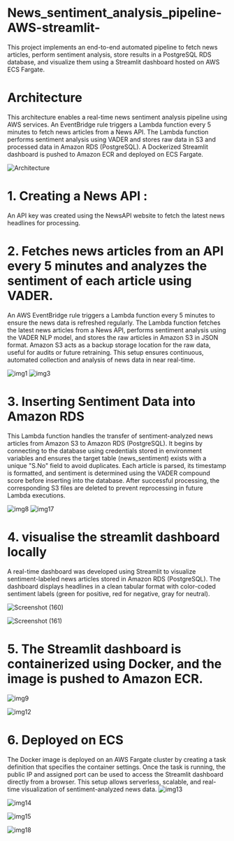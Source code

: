 # News_sentiment_analysis_pipeline-AWS-streamlit-
This project implements an end-to-end automated pipeline to fetch news articles, perform sentiment analysis, store results in a PostgreSQL RDS database, and visualize them using a Streamlit dashboard hosted on AWS ECS Fargate.
# Architecture
This architecture enables a real-time news sentiment analysis pipeline using AWS services. 
An EventBridge rule triggers a Lambda function every 5 minutes to fetch news articles from a News API. 
The Lambda function performs sentiment analysis using VADER and stores raw data in S3 and processed data in Amazon RDS (PostgreSQL).
A Dockerized Streamlit dashboard is pushed to Amazon ECR and deployed on ECS Fargate.

![Architecture](https://github.com/user-attachments/assets/9a7cfa60-f32f-4e8b-adeb-07ee4ecd3f60)

# 1.  Creating a News API : 
An API key was created using the NewsAPI website to fetch the latest news headlines for processing.
# 2. Fetches news articles from an API every 5 minutes and analyzes the sentiment of each article using VADER.
An AWS EventBridge rule triggers a Lambda function every 5 minutes to ensure the news data is refreshed regularly. The Lambda function fetches the latest news articles from a News API, performs sentiment analysis using the VADER NLP model, and stores the raw articles in Amazon S3 in JSON format. Amazon S3 acts as a backup storage location for the raw data, useful for audits or future retraining. This setup ensures continuous, automated collection and analysis of news data in near real-time.

![img1](https://github.com/user-attachments/assets/3eb3f998-2d88-4355-8e14-fcdd2400ae9a)
![img3](https://github.com/user-attachments/assets/31ab2132-b016-409e-996f-7337d724d6ec)

# 3. Inserting Sentiment Data into Amazon RDS 
This Lambda function handles the transfer of sentiment-analyzed news articles from Amazon S3 to Amazon RDS (PostgreSQL). It begins by connecting to the database using credentials stored in environment variables and ensures the target table (news_sentiment) exists with a unique "S.No" field to avoid duplicates. Each article is parsed, its timestamp is formatted, and sentiment is determined using the VADER compound score before inserting into the database. After successful processing, the corresponding S3 files are deleted to prevent reprocessing in future Lambda executions.

![img8](https://github.com/user-attachments/assets/ce759069-5ca0-4ba2-ae5d-bd8009d5ea4c)
![img17](https://github.com/user-attachments/assets/42de3ae4-9857-4482-9884-2014ede09c1c)

# 4.  visualise the streamlit dashboard locally
A real-time dashboard was developed using Streamlit to visualize sentiment-labeled news articles stored in Amazon RDS (PostgreSQL). The dashboard displays headlines in a clean tabular format with color-coded sentiment labels (green for positive, red for negative, gray for neutral).

![Screenshot (160)](https://github.com/user-attachments/assets/a8aa3087-8b5d-43d2-b91e-a6dd52d9346b)

![Screenshot (161)](https://github.com/user-attachments/assets/067524eb-ccdc-42be-abfb-2577ec113563)

# 5. The Streamlit dashboard is containerized using Docker, and the image is pushed to Amazon ECR.
![img9](https://github.com/user-attachments/assets/91e4be79-52dd-4bce-b76c-8d6fccbc83df)

![img12](https://github.com/user-attachments/assets/74070783-82c3-4c2b-9f3e-306753567e1a)

# 6. Deployed on ECS
The Docker image is deployed on an AWS Fargate cluster by creating a task definition that specifies the container settings. Once the task is running, the public IP and assigned port can be used to access the Streamlit dashboard directly from a browser. This setup allows serverless, scalable, and real-time visualization of sentiment-analyzed news data.
![img13](https://github.com/user-attachments/assets/a95f9b83-1c37-4d78-b6aa-ebde46c291cc)

![img14](https://github.com/user-attachments/assets/3811ef93-b8b1-45e4-a1ef-b7f4280a16a4)

![img15](https://github.com/user-attachments/assets/1d3aff4f-b28c-47f5-ad7e-72a37ea7e544)

![img18](https://github.com/user-attachments/assets/5e89d884-4947-4a9c-bf68-922233b2194f)











